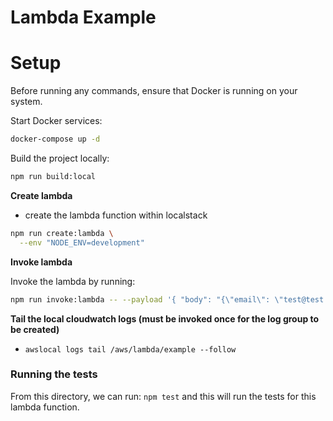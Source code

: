 # Lambda Example

# Setup

Before running any commands, ensure that Docker is running on your system.

Start Docker services:

```bash
docker-compose up -d
```

Build the project locally:

```bash
npm run build:local
```

**Create lambda**

- create the lambda function within localstack

```bash
npm run create:lambda \
  --env "NODE_ENV=development"
```

**Invoke lambda**

Invoke the lambda by running:

```bash
npm run invoke:lambda -- --payload '{ "body": "{\"email\": \"test@test.com\"}", "httpMethod": "POST", "isBase64Encoded": false, "headers": { "Content-Type": "application/json" } }'
```

**Tail the local cloudwatch logs (must be invoked once for the log group to be created)**

- `awslocal logs tail /aws/lambda/example --follow`

### Running the tests

From this directory, we can run: `npm test` and this will run the tests for this lambda function.
